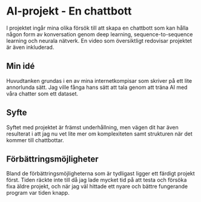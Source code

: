 # AI-projekt - En chattbott #
I projektet ingår mina olika försök till att skapa en chattbott som kan hålla någon form av konversation genom deep learning, sequence-to-sequence learning och neurala nätverk. En video som översiktligt redovisar projektet är även inkluderad.
## Min idé ##
Huvudtanken grundas i en av mina internetkompisar som skriver på ett lite annorlunda sätt. Jag ville fånga hans sätt att tala genom att träna AI med våra chatter som ett dataset.
## Syfte ##
Syftet med projektet är främst underhållning, men vägen dit har även resulterat i att jag nu vet lite mer om komplexiteten samt strukturen när det kommer till chattbottar.
## Förbättringsmöjligheter ##
Bland de förbättringsmöjligheterna som är tydligast ligger ett färdigt projekt först. Tiden räckte inte till då jag lade mycket tid på att testa och försöka fixa äldre projekt, och när jag väl hittade ett nyare och bättre fungerande program var tiden knapp.
